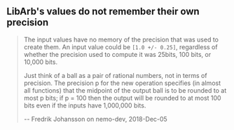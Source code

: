 ## LibArb's values do not remember their own precision

> The input values have no memory of the precision that was used to create them. An input value could be 
`[1.0 +/- 0.25]`, regardless of whether the precision used to compute it was 25bits, 100 bits, or 10,000 bits.
>
>Just think of a ball as a pair of rational numbers, not in terms of precision. The precision p for the new operation specifies (in almost all functions) that the midpoint of the output ball is to be rounded to at most p bits; if p = 100 then the output will be rounded to at most 100 bits even if the inputs have 1,000,000 bits.
>
> -- Fredrik Johansson on nemo-dev, 2018-Dec-05
